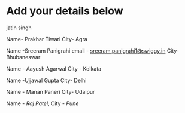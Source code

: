 # Add your details below
jatin singh

Name- Prakhar Tiwari
City- Agra

Name -Sreeram Panigrahi email - sreeram.panigrahi1@swiggy.in
City- Bhubaneswar

Name - Aayush Agarwal
City - Kolkata

Name -Ujjawal Gupta
City- Delhi

Name - Manan Paneri
City- Udaipur

Name - *Raj Patel*, City - *Pune*


